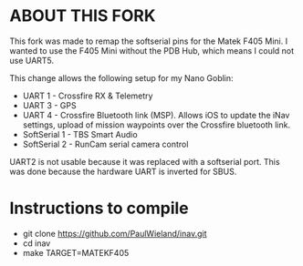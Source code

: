 # ABOUT THIS FORK
This fork was made to remap the softserial pins for the Matek F405 Mini.
I wanted to use the F405 Mini without the PDB Hub, which means I could not use UART5.

This change allows the following setup for my Nano Goblin:

* UART 1 - Crossfire RX & Telemetry
* UART 3 - GPS
* UART 4 - Crossfire Bluetooth link (MSP). Allows iOS to update the iNav settings, upload of mission waypoints over the Crossfire bluetooth link.
* SoftSerial 1 - TBS Smart Audio
* SoftSerial 2 - RunCam serial camera control

UART2 is not usable because it was replaced with a softserial port. This was done because the hardware UART is inverted for SBUS.

# Instructions to compile

* git clone https://github.com/PaulWieland/inav.git
* cd inav
* make TARGET=MATEKF405
